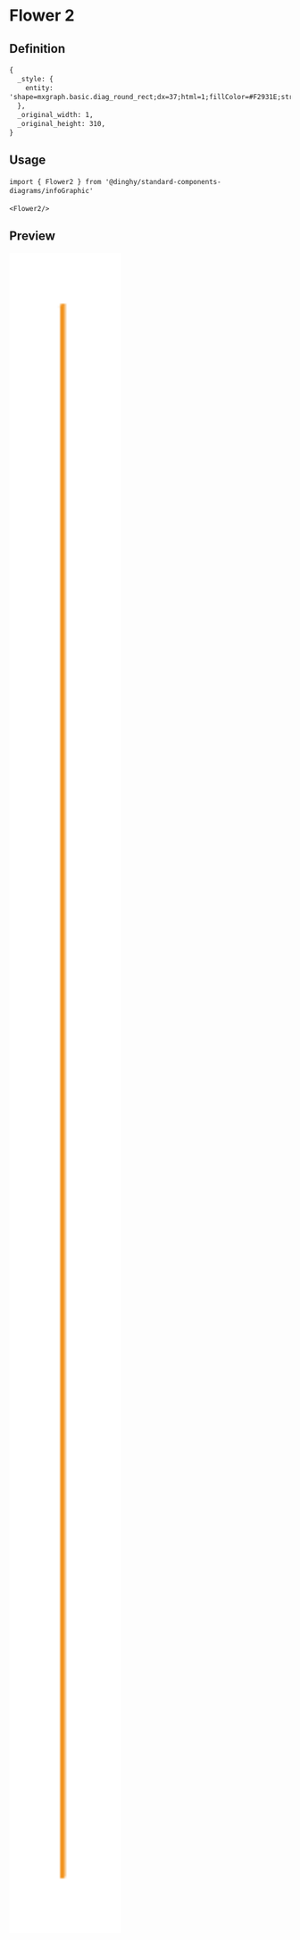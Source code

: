 # Flower 2

## Definition

```
{
  _style: { 
    entity: 'shape=mxgraph.basic.diag_round_rect;dx=37;html=1;fillColor=#F2931E;strokeColor=none;shadow=0;fontSize=12;fontColor=#FFFFFF;align=center;fontStyle=0;whiteSpace=wrap;strokeWidth=8;',
  },
  _original_width: 1,
  _original_height: 310,
}
```

## Usage

```
import { Flower2 } from '@dinghy/standard-components-diagrams/infoGraphic'

<Flower2/>
```

## Preview

<img src="./flower-2.png" width="200"/>
